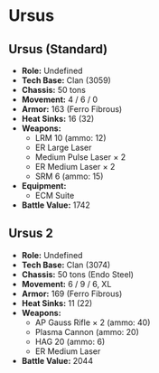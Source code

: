 # Ursus
## Ursus (Standard)
- **Role:** Undefined
- **Tech Base:** Clan (3059)
- **Chassis:** 50 tons
- **Movement:** 4 / 6 / 0
- **Armor:** 163 (Ferro Fibrous)
- **Heat Sinks:** 16 (32)
- **Weapons:**
  - LRM 10 (ammo: 12)
  - ER Large Laser
  - Medium Pulse Laser × 2
  - ER Medium Laser × 2
  - SRM 6 (ammo: 15)
- **Equipment:**
  - ECM Suite
- **Battle Value:** 1742

## Ursus 2
- **Role:** Undefined
- **Tech Base:** Clan (3074)
- **Chassis:** 50 tons (Endo Steel)
- **Movement:** 6 / 9 / 6, XL
- **Armor:** 169 (Ferro Fibrous)
- **Heat Sinks:** 11 (22)
- **Weapons:**
  - AP Gauss Rifle × 2 (ammo: 40)
  - Plasma Cannon (ammo: 20)
  - HAG 20 (ammo: 6)
  - ER Medium Laser
- **Battle Value:** 2044

